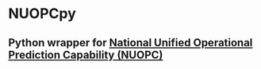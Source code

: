 # NUOPCpy
## Python wrapper for [National Unified Operational Prediction Capability (NUOPC)](https://www.earthsystemcog.org/projects/nuopc/)
